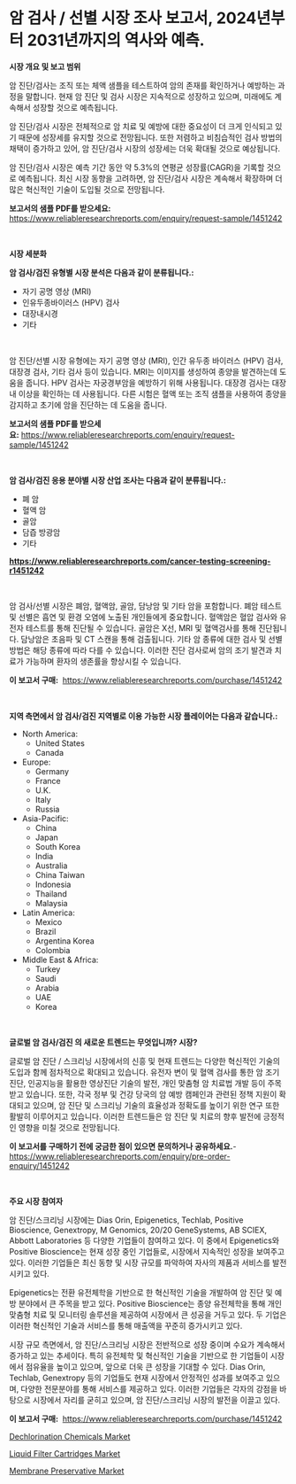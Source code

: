 <p><h1>암 검사 / 선별 시장 조사 보고서, 2024년부터 2031년까지의 역사와 예측.</h1></p><p><strong>시장 개요 및 보고 범위</strong></p>
<p><p>암 진단/검사는 조직 또는 체액 샘플을 테스트하여 암의 존재를 확인하거나 예방하는 과정을 말합니다. 현재 암 진단 및 검사 시장은 지속적으로 성장하고 있으며, 미래에도 계속해서 성장할 것으로 예측됩니다. </p><p>암 진단/검사 시장은 전체적으로 암 치료 및 예방에 대한 중요성이 더 크게 인식되고 있기 때문에 성장세를 유지할 것으로 전망됩니다. 또한 저렴하고 비침습적인 검사 방법의 채택이 증가하고 있어, 암 진단/검사 시장의 성장세는 더욱 확대될 것으로 예상됩니다.</p><p>암 진단/검사 시장은 예측 기간 동안 약 5.3%의 연평균 성장률(CAGR)을 기록할 것으로 예측됩니다. 최신 시장 동향을 고려하면, 암 진단/검사 시장은 계속해서 확장하며 더 많은 혁신적인 기술이 도입될 것으로 전망됩니다.</p></p>
<p><strong>보고서의 샘플 PDF를 받으세요:</strong> <a href="https://www.reliableresearchreports.com/enquiry/request-sample/1451242">https://www.reliableresearchreports.com/enquiry/request-sample/1451242</a></p>
<p>&nbsp;</p>
<p><strong>시장 세분화</strong></p>
<p><strong>암 검사/검진 유형별 시장 분석은 다음과 같이 분류됩니다.:</strong></p>
<p><ul><li>자기 공명 영상 (MRI)</li><li>인유두종바이러스 (HPV) 검사</li><li>대장내시경</li><li>기타</li></ul></p>
<p>&nbsp;</p>
<p><p>암 진단/선별 시장 유형에는 자기 공명 영상 (MRI), 인간 유두종 바이러스 (HPV) 검사, 대장경 검사, 기타 검사 등이 있습니다. MRI는 이미지를 생성하여 종양을 발견하는데 도움을 줍니다. HPV 검사는 자궁경부암을 예방하기 위해 사용됩니다. 대장경 검사는 대장 내 이상을 확인하는 데 사용됩니다. 다른 시험은 혈액 또는 조직 샘플을 사용하여 종양을 감지하고 초기에 암을 진단하는 데 도움을 줍니다.</p></p>
<p><strong>보고서의 샘플 PDF를 받으세요:</strong>&nbsp;<a href="https://www.reliableresearchreports.com/enquiry/request-sample/1451242">https://www.reliableresearchreports.com/enquiry/request-sample/1451242</a></p>
<p>&nbsp;</p>
<p><strong> 암 검사/검진 응용 분야별 시장 산업 조사는 다음과 같이 분류됩니다.:</strong></p>
<p><ul><li>폐 암</li><li>혈액 암</li><li>골암</li><li>담즙 방광암</li><li>기타</li></ul></p>
<p><strong><a href="https://www.reliableresearchreports.com/cancer-testing-screening-r1451242">https://www.reliableresearchreports.com/cancer-testing-screening-r1451242</a></strong></p>
<p>&nbsp;</p>
<p><p>암 검사/선별 시장은 폐암, 혈액암, 골암, 담낭암 및 기타 암을 포함합니다. 폐암 테스트 및 선별은 흡연 및 환경 오염에 노출된 개인들에게 중요합니다. 혈액암은 혈압 검사와 유전자 테스트를 통해 진단될 수 있습니다. 골암은 X선, MRI 및 혈액검사를 통해 진단됩니다. 담낭암은 초음파 및 CT 스캔을 통해 검출됩니다. 기타 암 종류에 대한 검사 및 선별 방법은 해당 종류에 따라 다를 수 있습니다. 이러한 진단 검사로써 암의 조기 발견과 치료가 가능하며 환자의 생존률을 향상시킬 수 있습니다.</p></p>
<p><strong>이 보고서 구매:</strong>&nbsp; <a href="https://www.reliableresearchreports.com/purchase/1451242">https://www.reliableresearchreports.com/purchase/1451242</a></p>
<p>&nbsp;</p>
<p><strong>지역 측면에서 암 검사/검진 지역별로 이용 가능한 시장 플레이어는 다음과 같습니다.:</strong></p>
<p><ul>
    <li>
        North America:
        <ul>
            <li>United States</li>
            <li>Canada</li>
        </ul>
    </li>
    <li>
        Europe:
        <ul>
            <li>Germany</li>
            <li>France</li>
            <li>U.K.</li>
            <li>Italy</li>
            <li>Russia</li>
        </ul>
    </li>
    <li>
        Asia-Pacific:
        <ul>
            <li>China</li>
            <li>Japan</li>
            <li>South Korea</li>
            <li>India</li>
            <li>Australia</li>
            <li>China Taiwan</li>
            <li>Indonesia</li>
            <li>Thailand</li>
            <li>Malaysia</li>
        </ul>
    </li>
    <li>
        Latin America:
        <ul>
            <li>Mexico</li>
            <li>Brazil</li>
            <li>Argentina Korea</li>
            <li>Colombia</li>
        </ul>
    </li>
    <li>
        Middle East & Africa:
        <ul>
            <li>Turkey</li>
            <li>Saudi</li>
            <li>Arabia</li>
            <li>UAE</li>
            <li>Korea</li>
        </ul>
    </li>
    </ul></p>
<p>&nbsp;</p>
<p><strong>글로벌 암 검사/검진 의 새로운 트렌드는 무엇입니까? 시장?</strong></p>
<p><p>글로벌 암 진단 / 스크리닝 시장에서의 신흥 및 현재 트렌드는 다양한 혁신적인 기술의 도입과 함께 점차적으로 확대되고 있습니다. 유전자 변이 및 혈액 검사를 통한 암 조기 진단, 인공지능을 활용한 영상진단 기술의 발전, 개인 맞춤형 암 치료법 개발 등이 주목받고 있습니다. 또한, 각국 정부 및 건강 당국의 암 예방 캠페인과 관련된 정책 지원이 확대되고 있으며, 암 진단 및 스크리닝 기술의 효율성과 정확도를 높이기 위한 연구 또한 활발히 이루어지고 있습니다. 이러한 트렌드들은 암 진단 및 치료의 향후 발전에 긍정적인 영향을 미칠 것으로 전망됩니다.</p></p>
<p><strong>이 보고서를 구매하기 전에 궁금한 점이 있으면 문의하거나 공유하세요.</strong>- <a href="https://www.reliableresearchreports.com/enquiry/pre-order-enquiry/1451242">https://www.reliableresearchreports.com/enquiry/pre-order-enquiry/1451242</a></p>
<p>&nbsp;</p>
<p><strong>주요 시장 참여자</strong></p>
<p><p>암 진단/스크리닝 시장에는 Dias Orin, Epigenetics, Techlab, Positive Bioscience, Genextropy, M Genomics, 20/20 GeneSystems, AB SCIEX, Abbott Laboratories 등 다양한 기업들이 참여하고 있다. 이 중에서 Epigenetics와 Positive Bioscience는 현재 성장 중인 기업들로, 시장에서 지속적인 성장을 보여주고 있다. 이러한 기업들은 최신 동향 및 시장 규모를 파악하여 자사의 제품과 서비스를 발전시키고 있다. </p><p>Epigenetics는 전환 유전체학을 기반으로 한 혁신적인 기술을 개발하여 암 진단 및 예방 분야에서 큰 주목을 받고 있다. Positive Bioscience는 종양 유전체학을 통해 개인 맞춤형 치료 및 모니터링 솔루션을 제공하여 시장에서 큰 성공을 거두고 있다. 두 기업은 이러한 혁신적인 기술과 서비스를 통해 매출액을 꾸준히 증가시키고 있다.</p><p>시장 규모 측면에서, 암 진단/스크리닝 시장은 전반적으로 성장 중이며 수요가 계속해서 증가하고 있는 추세이다. 특히 유전체학 및 혁신적인 기술을 기반으로 한 기업들이 시장에서 점유율을 높이고 있으며, 앞으로 더욱 큰 성장을 기대할 수 있다. Dias Orin, Techlab, Genextropy 등의 기업들도 현재 시장에서 안정적인 성과를 보여주고 있으며, 다양한 전문분야를 통해 서비스를 제공하고 있다. 이러한 기업들은 각자의 강점을 바탕으로 시장에서 자리를 굳히고 있으며, 암 진단/스크리닝 시장의 발전을 이끌고 있다.</p></p>
<p><strong>이 보고서 구매:</strong>&nbsp;&nbsp;<a href="https://www.reliableresearchreports.com/purchase/1451242">https://www.reliableresearchreports.com/purchase/1451242</a></p>
<p><p><a href="https://www.linkedin.com/pulse/dechlorination-chemicals-market-size-share-amp-trends-analysis-96yff?trackingId=W8j54SybUAoNXxA54K1Juw%3D%3D">Dechlorination Chemicals Market</a></p><p><a href="https://www.linkedin.com/pulse/liquid-filter-cartridges-market-size-reflecting-forecast-till-1vuqc?trackingId=yD7za3bIJ9Fmo5b%2B4Pr2Tg%3D%3D">Liquid Filter Cartridges Market</a></p><p><a href="https://www.linkedin.com/pulse/membrane-preservative-market-research-report-unlocks-analysis-i9ysf?trackingId=1GjoaTdx1HkzIIpCRz%2BAdA%3D%3D">Membrane Preservative Market</a></p></p>